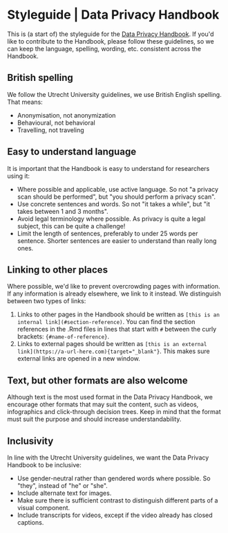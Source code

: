 # Styleguide | Data Privacy Handbook

This is (a start of) the styleguide for the [Data Privacy Handbook](https://utrechtuniversity.github.io/dataprivacyhandbook). 
If you'd like to contribute to the Handbook, please follow these guidelines, so we can keep the language, spelling, wording, etc. consistent across the Handbook.

## British spelling

We follow the Utrecht University guidelines, we use British English spelling. That means:

- Anonymisation, not anonymization
- Behavioural, not behavioral
- Travelling, not traveling

## Easy to understand language

It is important that the Handbook is easy to understand for researchers using it:

- Where possible and applicable, use active language. So not "a privacy scan should be performed", but "you should perform a privacy scan".
- Use concrete sentences and words. So not  "it takes a while", but "it takes between 1 and 3 months".
- Avoid legal terminology where possible. As privacy is quite a legal subject, this can be quite a challenge!
- Limit the length of sentences, preferably to under 25 words per sentence. Shorter sentences are easier to understand than really long ones. 

## Linking to other places

Where possible, we'd like to prevent overcrowding pages with information. If any information is already elsewhere, we link to it instead.
We distinguish between two types of links:

1. Links to other pages in the Handbook should be written as `[this is an internal link](#section-reference)`. 
You can find the section references in the .Rmd files in lines that start with `#` between the curly brackets: `{#name-of-reference}`.
2. Links to external pages should be written as `[this is an external link](https://a-url-here.com){target="_blank"}`. 
This makes sure external links are opened in a new window.

## Text, but other formats are also welcome

Although text is the most used format in the Data Privacy Handbook, we encourage other formats that may suit the content,
such as videos, infographics and click-through decision trees. Keep in mind that the format must suit the purpose and should increase understandability. 

## Inclusivity

In line with the Utrecht University guidelines, we want the Data Privacy Handbook to be inclusive:

- Use gender-neutral rather than gendered words where possible. So "they", instead of "he" or "she".
- Include alternate text for images.
- Make sure there is sufficient contrast to distinguish different parts of a visual component.
- Include transcripts for videos, except if the video already has closed captions.